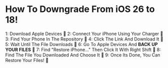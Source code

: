 # How To Downgrade From iOS 26 to 18!

1: Download Apple Devices 💫
2: Connect Your iPhone Using Your Charger 💫
3: Find Your Phone In The Repository 💫 
4: Click The Link And Download It 💫
5: Wait Until The File Downloads 💫
6: Go To Apple Devices And **BACK UP YOUR FILES** 💫
7: Find "Restore iPhone..." Then Click It With Right Shift 💫
8: Find The File You Downloaded And Choose It 💫
9: Once Its Done, You Can Restore Your Files! 💫
